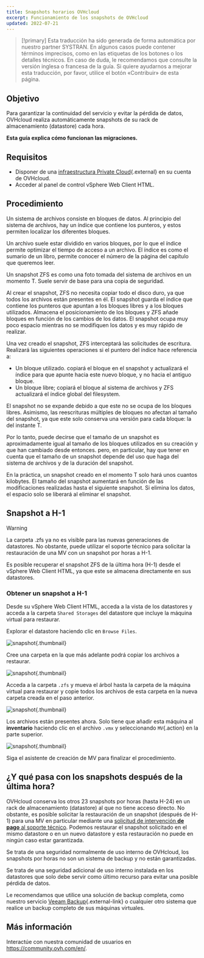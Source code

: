 ```yaml
---
title: Snapshots horarios OVHcloud
excerpt: Funcionamiento de los snapshots de OVHcloud
updated: 2022-07-21
---
```


> [!primary]
> Esta traducción ha sido generada de forma automática por nuestro partner SYSTRAN. En algunos casos puede contener términos imprecisos, como en las etiquetas de los botones o los detalles técnicos. En caso de duda, le recomendamos que consulte la versión inglesa o francesa de la guía. Si quiere ayudarnos a mejorar esta traducción, por favor, utilice el botón «Contribuir» de esta página.
> 

## Objetivo

Para garantizar la continuidad del servicio y evitar la pérdida de datos, OVHcloud realiza automáticamente snapshots de su rack de almacenamiento (datastore) cada hora.

**Esta guía explica cómo funcionan las migraciones.**

## Requisitos

* Disponer de una [infraestructura Private Cloud](https://www.ovhcloud.com/es/enterprise/products/hosted-private-cloud/){.external} en su cuenta de OVHcloud.
* Acceder al panel de control vSphere Web Client HTML.

## Procedimiento

Un sistema de archivos consiste en bloques de datos. Al principio del sistema de archivos, hay un índice que contiene los punteros, y estos permiten localizar los diferentes bloques.

Un archivo suele estar dividido en varios bloques, por lo que el índice permite optimizar el tiempo de acceso a un archivo. El índice es como el sumario de un libro, permite conocer el número de la página del capítulo que queremos leer.
 
Un snapshot ZFS es como una foto tomada del sistema de archivos en un momento T. Suele servir de base para una copia de seguridad.
 
Al crear el snapshot, ZFS no necesita copiar todo el disco duro, ya que todos los archivos están presentes en él. El snapshot guarda el índice que contiene los punteros que apuntan a los bloques libres y a los bloques utilizados. Almacena el posicionamiento de los bloques y ZFS añade bloques en función de los cambios de los datos. El snapshot ocupa muy poco espacio mientras no se modifiquen los datos y es muy rápido de realizar.
 
Una vez creado el snapshot, ZFS interceptará las solicitudes de escritura. Realizará las siguientes operaciones si el puntero del índice hace referencia a:
 
- Un bloque utilizado. copiará el bloque en el snapshot y actualizará el índice para que apunte hacia este nuevo bloque, y no hacia el antiguo bloque.
- Un bloque libre; copiará el bloque al sistema de archivos y ZFS actualizará el índice global del filesystem.
 
El snapshot no se expande debido a que este no se ocupa de los bloques libres. Asimismo, las reescrituras múltiples de bloques no afectan al tamaño del snapshot, ya que este solo conserva una versión para cada bloque: la del instante T.
 
Por lo tanto, puede decirse que el tamaño de un snapshot es aproximadamente igual al tamaño de los bloques utilizados en su creación y que han cambiado desde entonces. pero, en particular, hay que tener en cuenta que el tamaño de un snapshot depende del uso que haga del sistema de archivos y de la duración del snapshot.
 
En la práctica, un snapshot creado en el momento T solo hará unos cuantos kilobytes. El tamaño del snapshot aumentará en función de las modificaciones realizadas hasta el siguiente snapshot. Si elimina los datos, el espacio solo se liberará al eliminar el snapshot.

## Snapshot a H-1

> [!warning]
>
> La carpeta .zfs ya no es visible para las nuevas generaciones de datastores. No obstante, puede utilizar el soporte técnico para solicitar la restauración de una MV con un snapshot por horas a H-1.
>

Es posible recuperar el snapshot ZFS de la última hora (H-1) desde el vSphere Web Client HTML, ya que este se almacena directamente en sus datastores. 

### Obtener un snapshot a H-1

Desde su vSphere Web Client HTML, acceda a la vista de los datastores y acceda a la carpeta `Shared Storages` del datastore que incluye la máquina virtual para restaurar.

Explorar el datastore haciendo clic en `Browse Files`.

![snapshot](snapshots_horaires_ovh_images_snapshot01.png){.thumbnail}

Cree una carpeta en la que más adelante podrá copiar los archivos a restaurar.

![snapshot](snapshots_horaires_ovh_images_snapshot02.png){.thumbnail}

Acceda a la carpeta `.zfs` y mueva el árbol hasta la carpeta de la máquina virtual para restaurar y copie todos los archivos de esta carpeta en la nueva carpeta creada en el paso anterior.

![snapshot](snapshots_horaires_ovh_images_snapshot03.png){.thumbnail}

Los archivos están presentes ahora. Solo tiene que añadir esta máquina al **inventario** haciendo clic en el archivo `.vmx` y seleccionando `MV`{.action} en la parte superior.

![snapshot](images_snapshot04.png){.thumbnail}

Siga el asistente de creación de MV para finalizar el procedimiento.

## ¿Y qué pasa con los snapshots después de la última hora?

OVHcloud conserva los otros 23 snapshots por horas (hasta H-24) en un rack de almacenamiento (datastore) al que no tiene acceso directo. No obstante, es posible solicitar la restauración de un snapshot (después de H-1) para una MV en particular mediante una [solicitud de intervención **de pago** al soporte técnico](https://help.ovhcloud.com/csm?id=csm_get_help). Podemos restaurar el snapshot solicitado en el mismo datastore o en un nuevo datastore y esta restauración no puede en ningún caso estar garantizada.

Se trata de una seguridad normalmente de uso interno de OVHcloud, los snapshots por horas no son un sistema de backup y no están garantizadas.

Se trata de una seguridad adicional de uso interno instalada en los datastores que solo debe servir como último recurso para evitar una posible pérdida de datos.

Le recomendamos que utilice una solución de backup completa, como nuestro servicio [Veeam Backup](veeam_backup_as_a_service1.){.external-link} o cualquier otro sistema que realice un backup completo de sus máquinas virtuales.

## Más información

Interactúe con nuestra comunidad de usuarios en <https://community.ovh.com/en/>.
